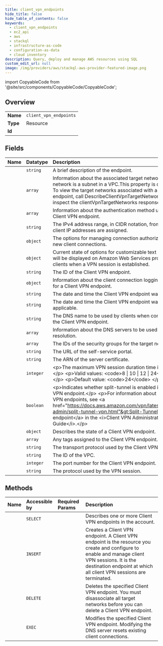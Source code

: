 ```yaml
---
title: client_vpn_endpoints
hide_title: false
hide_table_of_contents: false
keywords:
  - client_vpn_endpoints
  - ec2_api
  - aws    
  - stackql
  - infrastructure-as-code
  - configuration-as-data
  - cloud inventory
description: Query, deploy and manage AWS resources using SQL
custom_edit_url: null
image: /img/providers/aws/stackql-aws-provider-featured-image.png
---
```


import CopyableCode from '@site/src/components/CopyableCode/CopyableCode';




## Overview
<table><tbody>
<tr><td><b>Name</b></td><td><code>client_vpn_endpoints</code></td></tr>
<tr><td><b>Type</b></td><td>Resource</td></tr>
<tr><td><b>Id</b></td><td><CopyableCode code="aws.ec2_api.client_vpn_endpoints" /></td></tr>
</tbody></table>

## Fields
| Name | Datatype | Description |
|:-----|:---------|:------------|
| <CopyableCode code="description" /> | `string` | A brief description of the endpoint. |
| <CopyableCode code="associatedTargetNetwork" /> | `array` | Information about the associated target networks. A target network is a subnet in a VPC.This property is deprecated. To view the target networks associated with a Client VPN endpoint, call DescribeClientVpnTargetNetworks and inspect the clientVpnTargetNetworks response element. |
| <CopyableCode code="authenticationOptions" /> | `array` | Information about the authentication method used by the Client VPN endpoint. |
| <CopyableCode code="clientCidrBlock" /> | `string` | The IPv4 address range, in CIDR notation, from which client IP addresses are assigned. |
| <CopyableCode code="clientConnectOptions" /> | `object` | The options for managing connection authorization for new client connections. |
| <CopyableCode code="clientLoginBannerOptions" /> | `object` | Current state of options for customizable text banner that will be displayed on Amazon Web Services provided clients when a VPN session is established. |
| <CopyableCode code="clientVpnEndpointId" /> | `string` | The ID of the Client VPN endpoint. |
| <CopyableCode code="connectionLogOptions" /> | `object` | Information about the client connection logging options for a Client VPN endpoint. |
| <CopyableCode code="creationTime" /> | `string` | The date and time the Client VPN endpoint was created. |
| <CopyableCode code="deletionTime" /> | `string` | The date and time the Client VPN endpoint was deleted, if applicable. |
| <CopyableCode code="dnsName" /> | `string` | The DNS name to be used by clients when connecting to the Client VPN endpoint. |
| <CopyableCode code="dnsServer" /> | `array` | Information about the DNS servers to be used for DNS resolution.  |
| <CopyableCode code="securityGroupIdSet" /> | `array` | The IDs of the security groups for the target network. |
| <CopyableCode code="selfServicePortalUrl" /> | `string` | The URL of the self-service portal. |
| <CopyableCode code="serverCertificateArn" /> | `string` | The ARN of the server certificate. |
| <CopyableCode code="sessionTimeoutHours" /> | `integer` | &lt;p&gt;The maximum VPN session duration time in hours.&lt;/p&gt; &lt;p&gt;Valid values: &lt;code&gt;8 \| 10 \| 12 \| 24&lt;/code&gt; &lt;/p&gt; &lt;p&gt;Default value: &lt;code&gt;24&lt;/code&gt; &lt;/p&gt; |
| <CopyableCode code="splitTunnel" /> | `boolean` | &lt;p&gt;Indicates whether split-tunnel is enabled in the Client VPN endpoint.&lt;/p&gt; &lt;p&gt;For information about split-tunnel VPN endpoints, see &lt;a href="https://docs.aws.amazon.com/vpn/latest/clientvpn-admin/split-tunnel-vpn.html"&gt;Split-Tunnel Client VPN endpoint&lt;/a&gt; in the &lt;i&gt;Client VPN Administrator Guide&lt;/i&gt;.&lt;/p&gt; |
| <CopyableCode code="status" /> | `object` | Describes the state of a Client VPN endpoint. |
| <CopyableCode code="tagSet" /> | `array` | Any tags assigned to the Client VPN endpoint. |
| <CopyableCode code="transportProtocol" /> | `string` | The transport protocol used by the Client VPN endpoint. |
| <CopyableCode code="vpcId" /> | `string` | The ID of the VPC. |
| <CopyableCode code="vpnPort" /> | `integer` | The port number for the Client VPN endpoint. |
| <CopyableCode code="vpnProtocol" /> | `string` | The protocol used by the VPN session. |
## Methods
| Name | Accessible by | Required Params | Description |
|:-----|:--------------|:----------------|:------------|
| <CopyableCode code="client_vpn_endpoints_Describe" /> | `SELECT` | <CopyableCode code="region" /> | Describes one or more Client VPN endpoints in the account. |
| <CopyableCode code="client_vpn_endpoint_Create" /> | `INSERT` | <CopyableCode code="Authentication, ClientCidrBlock, ConnectionLogOptions, ServerCertificateArn, region" /> | Creates a Client VPN endpoint. A Client VPN endpoint is the resource you create and configure to enable and manage client VPN sessions. It is the destination endpoint at which all client VPN sessions are terminated. |
| <CopyableCode code="client_vpn_endpoint_Delete" /> | `DELETE` | <CopyableCode code="ClientVpnEndpointId, region" /> | Deletes the specified Client VPN endpoint. You must disassociate all target networks before you can delete a Client VPN endpoint. |
| <CopyableCode code="client_vpn_endpoint_Modify" /> | `EXEC` | <CopyableCode code="ClientVpnEndpointId, region" /> | Modifies the specified Client VPN endpoint. Modifying the DNS server resets existing client connections. |
